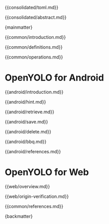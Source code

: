 {{consolidated/toml.md}}

{{consolidated/abstract.md}}

{mainmatter}

{{common/introduction.md}}

{{common/definitions.md}}

{{common/operations.md}}

# OpenYOLO for Android

{{android/introduction.md}}

{{android/hint.md}}

{{android/retrieve.md}}

{{android/save.md}}

{{android/delete.md}}

{{android/bbq.md}}

{{android/references.md}}

# OpenYOLO for Web

{{web/overview.md}}

{{web/origin-verification.md}}

{{common/references.md}}

{backmatter}

